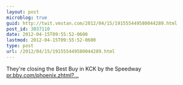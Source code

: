 ```yaml
---
layout: post
microblog: true
guid: http://twit.vmstan.com/2012/04/15/191555449580044289.html
post_id: 3037110
date: 2012-04-15T09:55:52-0600
lastmod: 2012-04-15T09:55:52-0600
type: post
url: /2012/04/15/191555449580044289.html
---
```

They're closing the Best Buy in KCK by the Speedway <a href="http://pr.bby.com/phoenix.zhtml?c=244152&p=irol-newsArticle&ID=1683036&highlight=">pr.bby.com/phoenix.zhtml?…</a>
